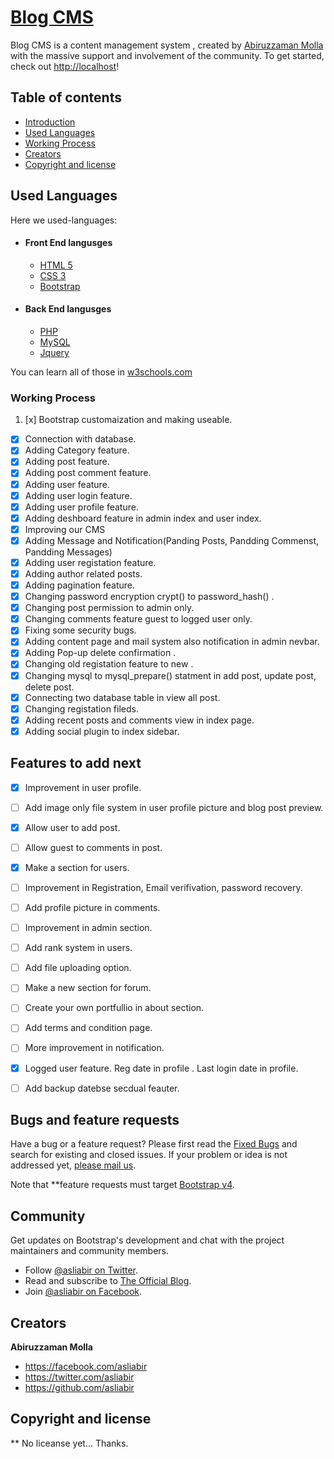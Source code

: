 # [Blog CMS](http://localhost)


Blog CMS is a content management system , created by [Abiruzzaman Molla](https://facebook.com/asliabir) with the massive support and involvement of the community.
To get started, check out <http://localhost>!


## Table of contents

* [Introduction](#blog-cms)
* [Used Languages](#used-languages)
* [Working Process](#documentation)
* [Creators](#creators)
* [Copyright and license](#copyright-and-license)


## Used Languages

Here we used-languages:
- #### Front End langusges
    - [HTML 5](http://html)
    - [CSS 3](css)
    - [Bootstrap](#bootstrap-slack)

- #### Back End langusges
    - [PHP](http://php)
    - [MySQL](mysql)
    - [Jquery](#ajax)

You can learn all of those in [w3schools.com](#http://w3schools.com)

### Working Process

 1. [x] Bootstrap customaization and making useable.
 - [x] Connection with database.
 - [x] Adding Category feature.
 - [x] Adding post feature.
 - [x] Adding post comment feature.
 - [x] Adding user feature.
 - [x] Adding user login feature.
 - [x] Adding user profile feature.
 - [x] Adding deshboard feature in admin index and user index.
 - [x] Improving our CMS
 - [x] Adding Message and Notification(Panding Posts, Pandding Commenst, Pandding Messages)
 - [x] Adding user registation feature.
 - [x] Adding author related posts.
 - [x] Adding pagination feature.
 - [x] Changing password encryption crypt() to password_hash() .
 - [x] Changing post permission to admin only.
 - [x] Changing comments feature guest to logged user only.
 - [x] Fixing some security bugs.
 - [x] Adding content page and mail system also notification in admin nevbar.
 - [x] Adding Pop-up delete confirmation .
 - [x] Changing old registation feature to new .
 - [x] Changing mysql to mysql_prepare() statment in add post, update post, delete post.
 - [x] Connecting two database table in view all post.
 - [x] Changing registation fileds.
 - [x] Adding recent posts and comments view in index page.
 - [x] Adding social plugin to index sidebar.

## Features to add next

- [x] Improvement in user profile.
- [ ] Add image only file system in user profile picture and blog post preview.
- [x] Allow user to add post.
- [ ] Allow guest to comments in post.
- [x] Make a section for users.
- [ ] Improvement in Registration, Email verifivation, password recovery.
- [ ] Add profile picture in comments.
- [ ] Improvement in admin section.
- [ ] Add rank system in users.
- [ ] Add file uploading option.
- [ ] Make a new section for forum.
- [ ] Create your own portfullio in about section.
- [ ] Add terms and condition page.
- [ ] More improvement in notification.
- [x] Logged user feature. Reg date in profile . Last login date in profile.
- [ ] Add backup datebse secdual feauter.


## Bugs and feature requests

Have a bug or a feature request? Please first read the [Fixed Bugs](https://localhost/cms/fixed_bugs.php) and search for existing and closed issues. If your problem or idea is not addressed yet, [please mail us](https://localhost/cms/contact.php).

Note that **feature requests must target [Bootstrap v4](https://localhost/cms/request_features.php).


## Community

Get updates on Bootstrap's development and chat with the project maintainers and community members.

* Follow [@asliabir on Twitter](https://twitter.com/asliabir).
* Read and subscribe to [The Official Blog](http://asliabir.wordpress.com).
* Join [@asliabir on Facebook](https://facebook.com/asliabir).

## Creators

**Abiruzzaman Molla**

* <https://facebook.com/asliabir>
* <https://twitter.com/asliabir>
* <https://github.com/asliabir>



## Copyright and license

** No liceanse yet... Thanks.
